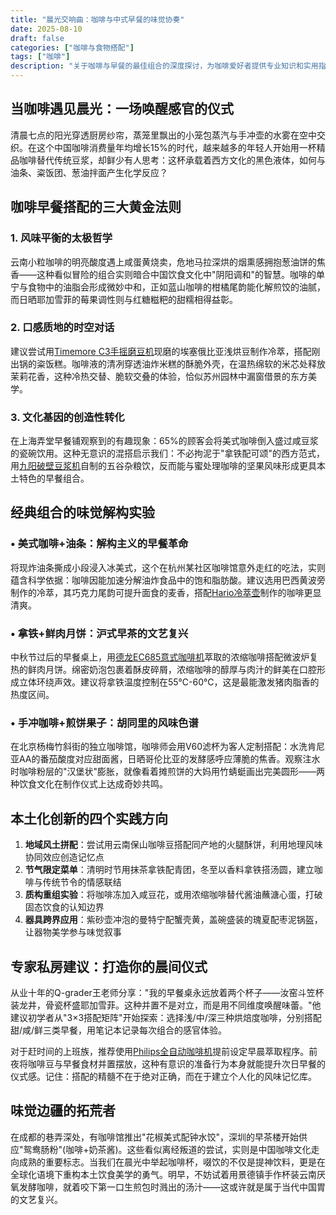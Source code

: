 ```yaml
---
title: "晨光交响曲：咖啡与中式早餐的味觉协奏"
date: 2025-08-10
draft: false
categories: ["咖啡与食物搭配"]
tags: ["咖啡"]
description: "关于咖啡与早餐的最佳组合的深度探讨，为咖啡爱好者提供专业知识和实用指南。"
---
```


## 当咖啡遇见晨光：一场唤醒感官的仪式
清晨七点的阳光穿透厨房纱帘，蒸笼里飘出的小笼包蒸汽与手冲壶的水雾在空中交织。在这个中国咖啡消费量年均增长15%的时代，越来越多的年轻人开始用一杯精品咖啡替代传统豆浆，却鲜少有人思考：这杯承载着西方文化的黑色液体，如何与油条、粢饭团、葱油拌面产生化学反应？

## 咖啡早餐搭配的三大黄金法则
### 1. 风味平衡的太极哲学
云南小粒咖啡的明亮酸度遇上咸蛋黄烧卖，危地马拉深烘的烟熏感拥抱葱油饼的焦香——这种看似冒险的组合实则暗合中国饮食文化中"阴阳调和"的智慧。咖啡的单宁与食物中的油脂会形成微妙中和，正如蓝山咖啡的柑橘尾韵能化解煎饺的油腻，而日晒耶加雪菲的莓果调性则与红糖糍粑的甜糯相得益彰。

### 2. 口感质地的时空对话
建议尝试用[Timemore C3手摇磨豆机](https://www.amazon.com/s?k=Timemore%20C3%E6%89%8B%E6%91%87%E7%A3%A8%E8%B1%86%E6%9C%BA&tag=coffeeprism-20)现磨的埃塞俄比亚浅烘豆制作冷萃，搭配刚出锅的粢饭糕。咖啡液的清冽穿透油炸米糕的酥脆外壳，在温热绵软的米芯处释放茉莉花香，这种冷热交替、脆软交叠的体验，恰似苏州园林中漏窗借景的东方美学。

### 3. 文化基因的创造性转化
在上海弄堂早餐铺观察到的有趣现象：65%的顾客会将美式咖啡倒入盛过咸豆浆的瓷碗饮用。这种无意识的混搭启示我们：不必拘泥于"拿铁配可颂"的西方范式，用[九阳破壁豆浆机](https://www.amazon.com/s?k=%E4%B9%9D%E9%98%B3%E7%A0%B4%E5%A3%81%E8%B1%86%E6%B5%86%E6%9C%BA&tag=coffeeprism-20)自制的五谷杂粮饮，反而能与蜜处理咖啡的坚果风味形成更具本土特色的早餐组合。

## 经典组合的味觉解构实验
### • 美式咖啡+油条：解构主义的早餐革命
将现炸油条撕成小段浸入冰美式，这个在杭州某社区咖啡馆意外走红的吃法，实则蕴含科学依据：咖啡因能加速分解油炸食品中的饱和脂肪酸。建议选用巴西黄波旁制作的冷萃，其巧克力尾韵可提升面食的麦香，搭配[Hario冷萃壶](https://www.amazon.com/s?k=Hario%E5%86%B7%E8%90%83%E5%A3%B6&tag=coffeeprism-20)制作的咖啡更显清爽。

### • 拿铁+鲜肉月饼：沪式早茶的文艺复兴
中秋节过后的早餐桌上，用[德龙EC685意式咖啡机](https://www.amazon.com/s?k=%E5%BE%B7%E9%BE%99EC685%E6%84%8F%E5%BC%8F%E5%92%96%E5%95%A1%E6%9C%BA&tag=coffeeprism-20)萃取的浓缩咖啡搭配微波炉复热的鲜肉月饼。绵密奶泡包裹着酥皮碎屑，浓缩咖啡的醇厚与肉汁的鲜美在口腔形成立体环绕声效。建议将拿铁温度控制在55℃-60℃，这是最能激发猪肉脂香的热度区间。

### • 手冲咖啡+煎饼果子：胡同里的风味色谱
在北京杨梅竹斜街的独立咖啡馆，咖啡师会用V60滤杯为客人定制搭配：水洗肯尼亚AA的番茄酸度对应甜面酱，日晒哥伦比亚的发酵感呼应薄脆的焦香。观察注水时咖啡粉层的"汉堡状"膨胀，就像看着摊煎饼的大妈用竹蜻蜓画出完美圆形——两种饮食文化在制作仪式上达成奇妙共鸣。

## 本土化创新的四个实践方向
1. **地域风土拼配**：尝试用云南保山咖啡豆搭配同产地的火腿酥饼，利用地理风味协同效应创造记忆点
2. **节气限定菜单**：清明时节用抹茶拿铁配青团，冬至以香料拿铁搭汤圆，建立咖啡与传统节令的情感联结
3. **质构重组实验**：将咖啡冻加入咸豆花，或用浓缩咖啡替代酱油蘸溏心蛋，打破固态饮食的认知边界
4. **器具跨界应用**：紫砂壶冲泡的曼特宁配蟹壳黄，盖碗盛装的瑰夏配枣泥锅盔，让器物美学参与味觉叙事

## 专家私房建议：打造你的晨间仪式
从业十年的Q-grader王老师分享："我的早餐桌永远放着两个杯子——汝窑斗笠杯装龙井，骨瓷杯盛耶加雪菲。这种并置不是对立，而是用不同维度唤醒味蕾。"他建议初学者从"3×3搭配矩阵"开始探索：选择浅/中/深三种烘焙度咖啡，分别搭配甜/咸/鲜三类早餐，用笔记本记录每次组合的感官体验。

对于赶时间的上班族，推荐使用[Philips全自动咖啡机](https://www.amazon.com/s?k=Philips%E5%85%A8%E8%87%AA%E5%8A%A8%E5%92%96%E5%95%A1%E6%9C%BA&tag=coffeeprism-20)提前设定早晨萃取程序。前夜将咖啡豆与早餐食材并置摆放，这种有意识的准备行为本身就能提升次日早餐的仪式感。记住：搭配的精髓不在于绝对正确，而在于建立个人化的风味记忆库。

## 味觉边疆的拓荒者
在成都的巷弄深处，有咖啡馆推出"花椒美式配钟水饺"，深圳的早茶楼开始供应"鸳鸯肠粉"(咖啡+奶茶酱)。这些看似离经叛道的尝试，实则是中国咖啡文化走向成熟的重要标志。当我们在晨光中举起咖啡杯，啜饮的不仅是提神饮料，更是在全球化语境下重构本土饮食美学的勇气。明早，不妨试着用景德镇手作杯装云南厌氧发酵咖啡，就着咬下第一口生煎包时溅出的汤汁——这或许就是属于当代中国胃的文艺复兴。